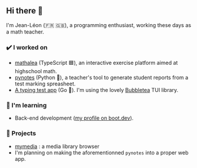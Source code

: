 ## Hi there 👋

I'm Jean-Léon (🇫🇷 🇬🇧), a programming enthusiast, working these days as a math teacher.

### ✔️ I worked on
- [mathalea](https://github.com/mathalea/mathalea) (TypeScript 🟦), an interactive exercise platform aimed at highschool math.
- [pynotes](https://github.com/JeanLeonHenry/pynotes) (Python 🐍), a teacher's tool to generate student reports from a test marking spreasheet.
- [A typing test app](https://github.com/JeanLeonHenry/typingTest) (Go 🐹). I'm using the lovely [Bubbletea](https://github.com/charmbracelet/bubbletea/) TUI library.

### 🌱 I'm learning
- Back-end development ([my profile on boot.dev](https://www.boot.dev/u/runnypotential95)).

### 🔭 Projects
- [mymedia](https://github.com/JeanLeonHenry/mymedia) : a media library browser
- I'm planning on making the aforementionned `pynotes` into a proper web app.

<!--
**JeanLeonHenry/JeanLeonHenry** is a ✨ _special_ ✨ repository because its `README.md` (this file) appears on your GitHub profile.

Here are some ideas to get you started:

- 🔭 I’m currently working on ...
- 🌱 I’m currently learning ...
- 👯 I’m looking to collaborate on ...
- 🤔 I’m looking for help with ...
- 💬 Ask me about ...
- 📫 How to reach me: ...
- 😄 Pronouns: ...
- ⚡ Fun fact: ...
-->
